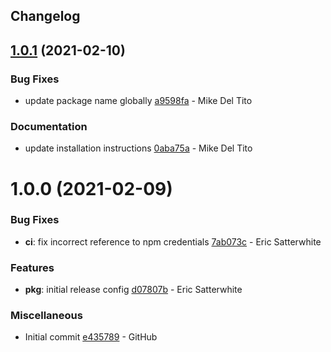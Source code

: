 ## Changelog

## [1.0.1](https://github.com/logdna/semantic-release-config-logdna/compare/v1.0.0...v1.0.1) (2021-02-10)


### Bug Fixes

* update package name globally [a9598fa](https://github.com/logdna/semantic-release-config-logdna/commit/a9598fa31b1752d35721472b1909ac0762052c17) - Mike Del Tito


### Documentation

* update installation instructions [0aba75a](https://github.com/logdna/semantic-release-config-logdna/commit/0aba75a017da013e2f8a0cec2c0c92065add3a1a) - Mike Del Tito

# 1.0.0 (2021-02-09)


### Bug Fixes

* **ci**: fix incorrect reference to npm credentials [7ab073c](https://github.com/logdna/semantic-release-config-logdna/commit/7ab073c193598ca0804a4ba2164bba20fc827811) - Eric Satterwhite


### Features

* **pkg**: initial release config [d07807b](https://github.com/logdna/semantic-release-config-logdna/commit/d07807b8bf02a5f40ebc6096190594eb8ea3b85b) - Eric Satterwhite


### Miscellaneous

* Initial commit [e435789](https://github.com/logdna/semantic-release-config-logdna/commit/e4357892c05f790968f1d63a3319173d02ca62c9) - GitHub
